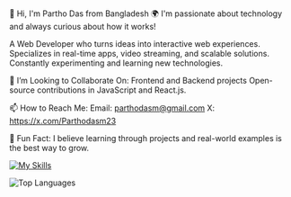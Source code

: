 👋 Hi, I'm Partho Das from Bangladesh
🌍 I'm passionate about technology and always curious about how it works!

A Web Developer who turns ideas
into interactive web experiences.
Specializes in real-time apps, video
streaming, and scalable solutions.
Constantly experimenting and
learning new technologies.

🤝 I’m Looking to Collaborate On:
Frontend and Backend projects
Open-source contributions in JavaScript and React.js.

📫 How to Reach Me:
Email: parthodasm@gmail.com
X: https://x.com/Parthodasm23

🧩 Fun Fact:
I believe learning through projects and real-world examples is the best way to grow.

[![My Skills](https://skillicons.dev/icons?i=html,css,js,react,nodejs,mongodb)](https://skillicons.dev)
 
![Top Languages](https://github-readme-stats.vercel.app/api/top-langs/?username=parthodas23&layout=compact&theme=dark)
